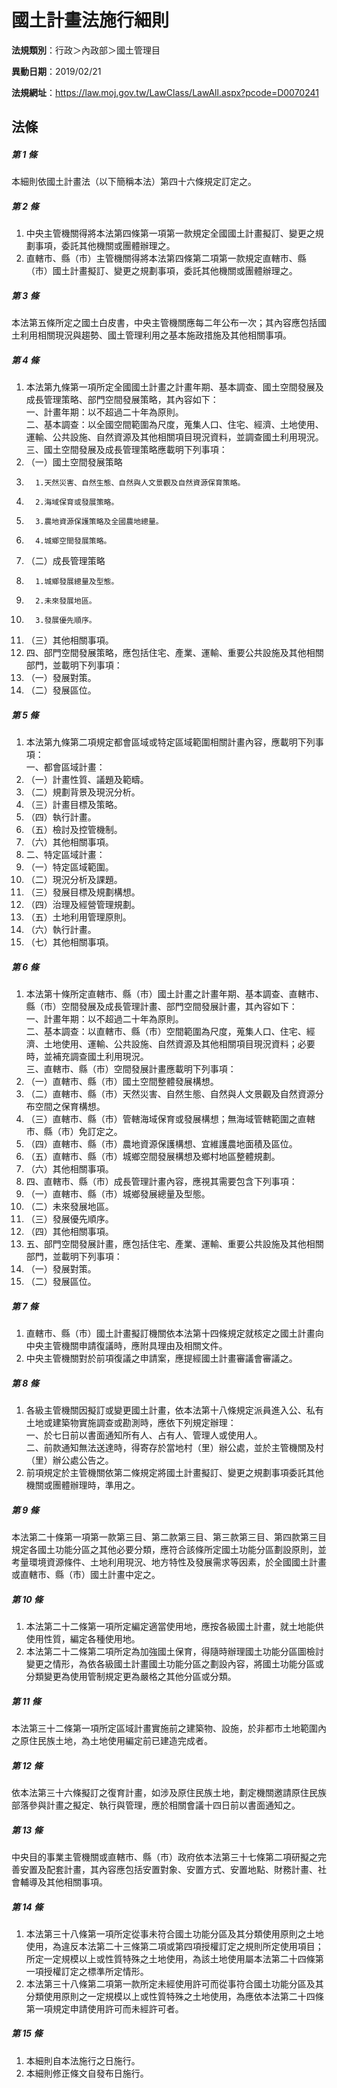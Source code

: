 # 國土計畫法施行細則

**法規類別**：行政＞內政部＞國土管理目

**異動日期**：2019/02/21  

**法規網址**：https://law.moj.gov.tw/LawClass/LawAll.aspx?pcode=D0070241





## 法條
##### 第 1 條
本細則依國土計畫法（以下簡稱本法）第四十六條規定訂定之。

##### 第 2 條
1. 中央主管機關得將本法第四條第一項第一款規定全國國土計畫擬訂、變更之規劃事項，委託其他機關或團體辦理之。
1. 直轄市、縣（市）主管機關得將本法第四條第二項第一款規定直轄市、縣（市）國土計畫擬訂、變更之規劃事項，委託其他機關或團體辦理之。

##### 第 3 條
本法第五條所定之國土白皮書，中央主管機關應每二年公布一次；其內容應包括國土利用相關現況與趨勢、國土管理利用之基本施政措施及其他相關事項。

##### 第 4 條
1. 本法第九條第一項所定全國國土計畫之計畫年期、基本調查、國土空間發展及成長管理策略、部門空間發展策略，其內容如下：  
一、計畫年期：以不超過二十年為原則。  
二、基本調查：以全國空間範圍為尺度，蒐集人口、住宅、經濟、土地使用、運輸、公共設施、自然資源及其他相關項目現況資料，並調查國土利用現況。  
三、國土空間發展及成長管理策略應載明下列事項：
1. （一）國土空間發展策略
1.       1.天然災害、自然生態、自然與人文景觀及自然資源保育策略。
1.       2.海域保育或發展策略。
1.       3.農地資源保護策略及全國農地總量。
1.       4.城鄉空間發展策略。
1. （二）成長管理策略
1.       1.城鄉發展總量及型態。
1.       2.未來發展地區。
1.       3.發展優先順序。
1. （三）其他相關事項。
1. 四、部門空間發展策略，應包括住宅、產業、運輸、重要公共設施及其他相關部門，並載明下列事項：
1. （一）發展對策。
1. （二）發展區位。

##### 第 5 條
1. 本法第九條第二項規定都會區域或特定區域範圍相關計畫內容，應載明下列事項：  
一、都會區域計畫：
1. （一）計畫性質、議題及範疇。
1. （二）規劃背景及現況分析。
1. （三）計畫目標及策略。
1. （四）執行計畫。
1. （五）檢討及控管機制。
1. （六）其他相關事項。
1. 二、特定區域計畫：
1. （一）特定區域範圍。
1. （二）現況分析及課題。
1. （三）發展目標及規劃構想。
1. （四）治理及經營管理規劃。
1. （五）土地利用管理原則。
1. （六）執行計畫。
1. （七）其他相關事項。

##### 第 6 條
1. 本法第十條所定直轄市、縣（市）國土計畫之計畫年期、基本調查、直轄市、縣（市）空間發展及成長管理計畫、部門空間發展計畫，其內容如下：  
一、計畫年期：以不超過二十年為原則。  
二、基本調查：以直轄市、縣（市）空間範圍為尺度，蒐集人口、住宅、經濟、土地使用、運輸、公共設施、自然資源及其他相關項目現況資料；必要時，並補充調查國土利用現況。  
三、直轄市、縣（市）空間發展計畫應載明下列事項：
1. （一）直轄市、縣（市）國土空間整體發展構想。
1. （二）直轄市、縣（市）天然災害、自然生態、自然與人文景觀及自然資源分布空間之保育構想。
1. （三）直轄市、縣（市）管轄海域保育或發展構想；無海域管轄範圍之直轄市、縣（市）免訂定之。
1. （四）直轄市、縣（市）農地資源保護構想、宜維護農地面積及區位。
1. （五）直轄市、縣（市）城鄉空間發展構想及鄉村地區整體規劃。
1. （六）其他相關事項。
1. 四、直轄市、縣（市）成長管理計畫內容，應視其需要包含下列事項：
1. （一）直轄市、縣（市）城鄉發展總量及型態。
1. （二）未來發展地區。
1. （三）發展優先順序。
1. （四）其他相關事項。
1. 五、部門空間發展計畫，應包括住宅、產業、運輸、重要公共設施及其他相關部門，並載明下列事項：
1. （一）發展對策。
1. （二）發展區位。

##### 第 7 條
1. 直轄市、縣（市）國土計畫擬訂機關依本法第十四條規定就核定之國土計畫向中央主管機關申請復議時，應附具理由及相關文件。
1. 中央主管機關對於前項復議之申請案，應提經國土計畫審議會審議之。

##### 第 8 條
1. 各級主管機關因擬訂或變更國土計畫，依本法第十八條規定派員進入公、私有土地或建築物實施調查或勘測時，應依下列規定辦理：  
一、於七日前以書面通知所有人、占有人、管理人或使用人。  
二、前款通知無法送達時，得寄存於當地村（里）辦公處，並於主管機關及村（里）辦公處公告之。
1. 前項規定於主管機關依第二條規定將國土計畫擬訂、變更之規劃事項委託其他機關或團體辦理時，準用之。

##### 第 9 條
本法第二十條第一項第一款第三目、第二款第三目、第三款第三目、第四款第三目規定各國土功能分區之其他必要分類，應符合該條所定國土功能分區劃設原則，並考量環境資源條件、土地利用現況、地方特性及發展需求等因素，於全國國土計畫或直轄市、縣（市）國土計畫中定之。

##### 第 10 條
1. 本法第二十二條第一項所定編定適當使用地，應按各級國土計畫，就土地能供使用性質，編定各種使用地。
1. 本法第二十二條第二項所定為加強國土保育，得隨時辦理國土功能分區圖檢討變更之情形，為依各級國土計畫國土功能分區之劃設內容，將國土功能分區或分類變更為使用管制規定更為嚴格之其他分區或分類。

##### 第 11 條
本法第三十二條第一項所定區域計畫實施前之建築物、設施，於非都市土地範圍內之原住民族土地，為土地使用編定前已建造完成者。

##### 第 12 條
依本法第三十六條擬訂之復育計畫，如涉及原住民族土地，劃定機關邀請原住民族部落參與計畫之擬定、執行與管理，應於相關會議十四日前以書面通知之。

##### 第 13 條
中央目的事業主管機關或直轄市、縣（市）政府依本法第三十七條第二項研擬之完善安置及配套計畫，其內容應包括安置對象、安置方式、安置地點、財務計畫、社會輔導及其他相關事項。

##### 第 14 條
1. 本法第三十八條第一項所定從事未符合國土功能分區及其分類使用原則之土地使用，為違反本法第二十三條第二項或第四項授權訂定之規則所定使用項目；所定一定規模以上或性質特殊之土地使用，為該土地使用屬本法第二十四條第一項授權訂定之標準所定情形。
1. 本法第三十八條第二項第一款所定未經使用許可而從事符合國土功能分區及其分類使用原則之一定規模以上或性質特殊之土地使用，為應依本法第二十四條第一項規定申請使用許可而未經許可者。

##### 第 15 條
1. 本細則自本法施行之日施行。
1. 本細則修正條文自發布日施行。


